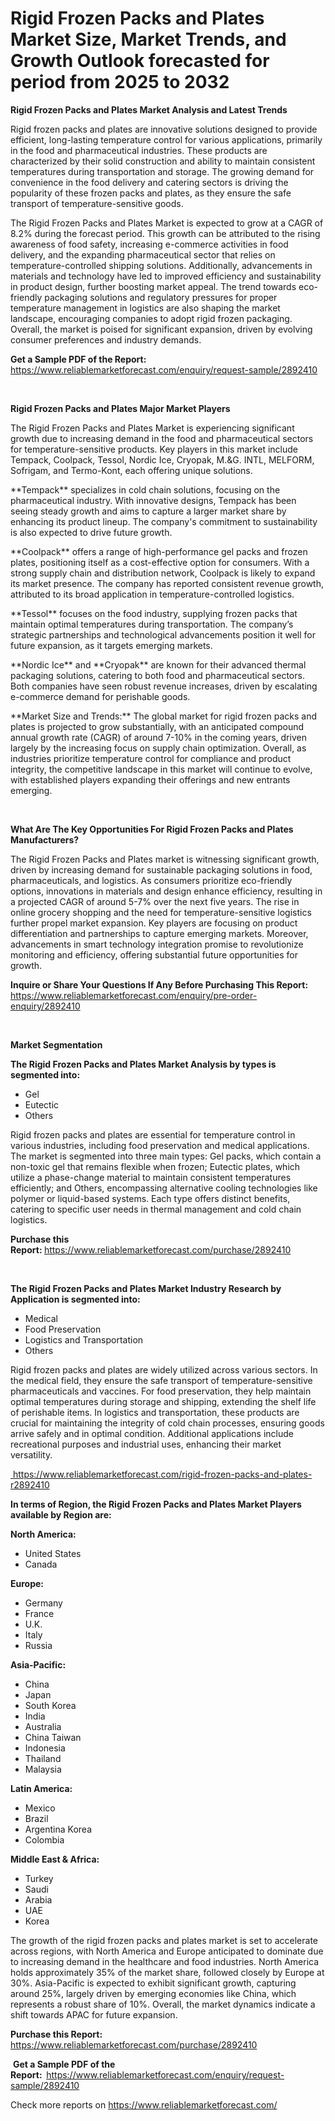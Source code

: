 <p><h1>Rigid Frozen Packs and Plates Market Size, Market Trends, and Growth Outlook forecasted for period from 2025 to 2032</h1></p><p><strong>Rigid Frozen Packs and Plates Market Analysis and Latest Trends</strong></p>
<p><p>Rigid frozen packs and plates are innovative solutions designed to provide efficient, long-lasting temperature control for various applications, primarily in the food and pharmaceutical industries. These products are characterized by their solid construction and ability to maintain consistent temperatures during transportation and storage. The growing demand for convenience in the food delivery and catering sectors is driving the popularity of these frozen packs and plates, as they ensure the safe transport of temperature-sensitive goods.</p><p>The Rigid Frozen Packs and Plates Market is expected to grow at a CAGR of 8.2% during the forecast period. This growth can be attributed to the rising awareness of food safety, increasing e-commerce activities in food delivery, and the expanding pharmaceutical sector that relies on temperature-controlled shipping solutions. Additionally, advancements in materials and technology have led to improved efficiency and sustainability in product design, further boosting market appeal. The trend towards eco-friendly packaging solutions and regulatory pressures for proper temperature management in logistics are also shaping the market landscape, encouraging companies to adopt rigid frozen packaging. Overall, the market is poised for significant expansion, driven by evolving consumer preferences and industry demands.</p></p>
<p><strong>Get a Sample PDF of the Report:&nbsp;</strong> <a href="https://www.reliablemarketforecast.com/enquiry/request-sample/2892410?utm_campaign=2740&utm_medium=2&utm_source=Github&utm_content=ia&utm_term=15032025&utm_id=rigid-frozen-packs-and-plates">https://www.reliablemarketforecast.com/enquiry/request-sample/2892410</a></p>
<p>&nbsp;</p>
<p><strong>Rigid Frozen Packs and Plates Major Market Players</strong></p>
<p><p>The Rigid Frozen Packs and Plates Market is experiencing significant growth due to increasing demand in the food and pharmaceutical sectors for temperature-sensitive products. Key players in this market include Tempack, Coolpack, Tessol, Nordic Ice, Cryopak, M.&G. INTL, MELFORM, Sofrigam, and Termo-Kont, each offering unique solutions.</p><p>**Tempack** specializes in cold chain solutions, focusing on the pharmaceutical industry. With innovative designs, Tempack has been seeing steady growth and aims to capture a larger market share by enhancing its product lineup. The company's commitment to sustainability is also expected to drive future growth.</p><p>**Coolpack** offers a range of high-performance gel packs and frozen plates, positioning itself as a cost-effective option for consumers. With a strong supply chain and distribution network, Coolpack is likely to expand its market presence. The company has reported consistent revenue growth, attributed to its broad application in temperature-controlled logistics.</p><p>**Tessol** focuses on the food industry, supplying frozen packs that maintain optimal temperatures during transportation. The company’s strategic partnerships and technological advancements position it well for future expansion, as it targets emerging markets.</p><p>**Nordic Ice** and **Cryopak** are known for their advanced thermal packaging solutions, catering to both food and pharmaceutical sectors. Both companies have seen robust revenue increases, driven by escalating e-commerce demand for perishable goods.</p><p>**Market Size and Trends:** The global market for rigid frozen packs and plates is projected to grow substantially, with an anticipated compound annual growth rate (CAGR) of around 7-10% in the coming years, driven largely by the increasing focus on supply chain optimization. Overall, as industries prioritize temperature control for compliance and product integrity, the competitive landscape in this market will continue to evolve, with established players expanding their offerings and new entrants emerging.</p></p>
<p>&nbsp;</p>
<p><strong>What Are The Key Opportunities For Rigid Frozen Packs and Plates Manufacturers?</strong></p>
<p><p>The Rigid Frozen Packs and Plates market is witnessing significant growth, driven by increasing demand for sustainable packaging solutions in food, pharmaceuticals, and logistics. As consumers prioritize eco-friendly options, innovations in materials and design enhance efficiency, resulting in a projected CAGR of around 5-7% over the next five years. The rise in online grocery shopping and the need for temperature-sensitive logistics further propel market expansion. Key players are focusing on product differentiation and partnerships to capture emerging markets. Moreover, advancements in smart technology integration promise to revolutionize monitoring and efficiency, offering substantial future opportunities for growth.</p></p>
<p><strong>Inquire or Share Your Questions If Any Before Purchasing This Report:</strong> <a href="https://www.reliablemarketforecast.com/enquiry/pre-order-enquiry/2892410?utm_campaign=2740&utm_medium=2&utm_source=Github&utm_content=ia&utm_term=15032025&utm_id=rigid-frozen-packs-and-plates">https://www.reliablemarketforecast.com/enquiry/pre-order-enquiry/2892410</a></p>
<p>&nbsp;</p>
<p><strong>Market Segmentation</strong></p>
<p><strong>The Rigid Frozen Packs and Plates Market Analysis by types is segmented into:</strong></p>
<p><ul><li>Gel</li><li>Eutectic</li><li>Others</li></ul></p>
<p><p>Rigid frozen packs and plates are essential for temperature control in various industries, including food preservation and medical applications. The market is segmented into three main types: Gel packs, which contain a non-toxic gel that remains flexible when frozen; Eutectic plates, which utilize a phase-change material to maintain consistent temperatures efficiently; and Others, encompassing alternative cooling technologies like polymer or liquid-based systems. Each type offers distinct benefits, catering to specific user needs in thermal management and cold chain logistics.</p></p>
<p><strong>Purchase this Report:&nbsp;</strong><a href="https://www.reliablemarketforecast.com/purchase/2892410?utm_campaign=2740&utm_medium=2&utm_source=Github&utm_content=ia&utm_term=15032025&utm_id=rigid-frozen-packs-and-plates">https://www.reliablemarketforecast.com/purchase/2892410</a></p>
<p>&nbsp;</p>
<p><strong>The Rigid Frozen Packs and Plates Market Industry Research by Application is segmented into:</strong></p>
<p><ul><li>Medical</li><li>Food Preservation</li><li>Logistics and Transportation</li><li>Others</li></ul></p>
<p><p>Rigid frozen packs and plates are widely utilized across various sectors. In the medical field, they ensure the safe transport of temperature-sensitive pharmaceuticals and vaccines. For food preservation, they help maintain optimal temperatures during storage and shipping, extending the shelf life of perishable items. In logistics and transportation, these products are crucial for maintaining the integrity of cold chain processes, ensuring goods arrive safely and in optimal condition. Additional applications include recreational purposes and industrial uses, enhancing their market versatility.</p></p>
<p><a href="https://www.reliablemarketforecast.com/rigid-frozen-packs-and-plates-r2892410?utm_campaign=2740&utm_medium=2&utm_source=Github&utm_content=ia&utm_term=15032025&utm_id=rigid-frozen-packs-and-plates">&nbsp;https://www.reliablemarketforecast.com/rigid-frozen-packs-and-plates-r2892410</a></p>
<p><strong>In terms of Region, the Rigid Frozen Packs and Plates Market Players available by Region are:</strong></p>
<p>
    <p> <strong> North America: </strong>
        <ul>
            <li>United States</li>
            <li>Canada</li>
        </ul>
        </p> 
    <p> <strong> Europe: </strong>
        <ul>
            <li>Germany</li>
            <li>France</li>
            <li>U.K.</li>
            <li>Italy</li>
            <li>Russia</li>
        </ul>
        </p> 
    <p> <strong> Asia-Pacific: </strong>
        <ul>
            <li>China</li>
            <li>Japan</li>
            <li>South Korea</li>
            <li>India</li>
            <li>Australia</li>
            <li>China Taiwan</li>
            <li>Indonesia</li>
            <li>Thailand</li>
            <li>Malaysia</li>
        </ul>
        </p> 
    <p> <strong> Latin America: </strong>
        <ul>
            <li>Mexico</li>
            <li>Brazil</li>
            <li>Argentina Korea</li>
            <li>Colombia</li>
        </ul>
        </p> 
    <p> <strong> Middle East & Africa: </strong>
        <ul>
            <li>Turkey</li>
            <li>Saudi</li>
            <li>Arabia</li>
            <li>UAE</li>
            <li>Korea</li>
        </ul>
    </p>
    </p>
<p><p>The growth of the rigid frozen packs and plates market is set to accelerate across regions, with North America and Europe anticipated to dominate due to increasing demand in the healthcare and food industries. North America holds approximately 35% of the market share, followed closely by Europe at 30%. Asia-Pacific is expected to exhibit significant growth, capturing around 25%, largely driven by emerging economies like China, which represents a robust share of 10%. Overall, the market dynamics indicate a shift towards APAC for future expansion.</p></p>
<p><strong>Purchase this Report: </strong><a href="https://www.reliablemarketforecast.com/purchase/2892410?utm_campaign=2740&utm_medium=2&utm_source=Github&utm_content=ia&utm_term=15032025&utm_id=rigid-frozen-packs-and-plates">https://www.reliablemarketforecast.com/purchase/2892410</a></p>
<p>&nbsp;<strong>Get a Sample PDF of the Report:&nbsp;&nbsp;</strong><a href="https://www.reliablemarketforecast.com/enquiry/request-sample/2892410?utm_campaign=2740&utm_medium=2&utm_source=Github&utm_content=ia&utm_term=15032025&utm_id=rigid-frozen-packs-and-plates">https://www.reliablemarketforecast.com/enquiry/request-sample/2892410</a></p>
<p><strong></strong></p>
<p>Check more reports on <a href="https://www.reliablemarketforecast.com/?utm_campaign=2740&utm_medium=2&utm_source=Github&utm_content=ia&utm_term=15032025&utm_id=rigid-frozen-packs-and-plates">https://www.reliablemarketforecast.com/</a></p>